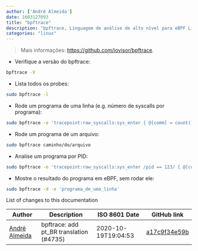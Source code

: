 ```yaml
---
author: ['André Almeida']
date: 1603127093
title: "bpftrace"
description: "bpftrace, Linguagem de análise de alto nível para eBPF Linux."
categories: "linux"
---
```

> Mais informações: <https://github.com/iovisor/bpftrace>.

- Verifique a versão do bpftrace:

```bash
bpftrace -V
```

- Lista todos os probes:

```bash
sudo bpftrace -l
```

- Rode um programa de uma linha (e.g. número de syscalls por programa):

```bash
sudo bpftrace -e 'tracepoint:raw_syscalls:sys_enter { @[comm] = count(); }'
```

- Rode um programa de um arquivo:

```bash
sudo bpftrace caminho/do/arquivo
```

- Analise um programa por PID:

```bash
sudo bpftrace -e 'tracepoint:raw_syscalls:sys_enter /pid == 123/ { @[comm] = count(); }'
```

- Mostre o resultado do programa em eBPF, sem rodar ele:

```bash
sudo bpftrace -d -e 'programa_de_uma_linha'
```
List of changes to this documentation


Author | Description | ISO 8601 Date | GitHub link
------|-----|-----|-----
[André Almeida](mailto:andrealmeid@collabora.com) | bpftrace: add pt_BR translation (#4735) | 2020-10-19T19:04:53 | [a17c9f34e59b](https://github.com/tldr-pages/tldr/commit/a17c9f34e59bdf93c0b6b3571a14e1ce7278ae8d)

